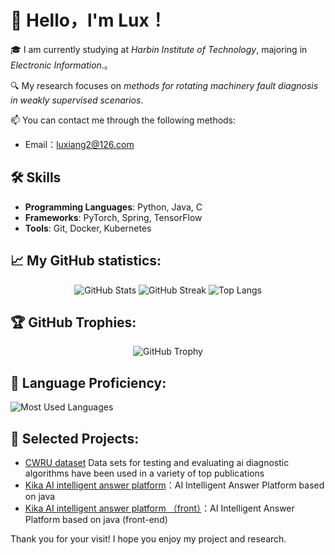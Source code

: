 # 👋 Hello，l'm Lux！

🎓 I am currently studying at *Harbin Institute of Technology*, majoring in *Electronic Information*.。

🔍 My research focuses on *methods for rotating machinery fault diagnosis in weakly supervised scenarios*.

📫 You can contact me through the following methods:
- Email：luxiang2@126.com

## 🛠 Skills

- **Programming Languages**: Python, Java, C
- **Frameworks**: PyTorch, Spring, TensorFlow
- **Tools**: Git, Docker, Kubernetes

## 📈 My GitHub statistics:

<p align="center">
  <img src="https://github-readme-stats.vercel.app/api?username=AiChiXiaoXiongBingGan&show_icons=true&theme=radical" alt="GitHub Stats" />
  <img src="https://github-readme-streak-stats.herokuapp.com/?user=AiChiXiaoXiongBingGan&theme=radical" alt="GitHub Streak" />
  <img src="https://github-readme-stats.vercel.app/api/top-langs/?username=AiChiXiaoXiongBingGan&layout=compact&theme=radical" alt="Top Langs" />
</p>

## 🏆 GitHub Trophies:

<p align="center">
  <img src="https://github-profile-trophy.vercel.app/?username=AiChiXiaoXiongBingGan&theme=onedark" alt="GitHub Trophy" />
</p>

## 🌟 Language Proficiency:

![Most Used Languages](https://github-readme-stats.vercel.app/api/top-langs/?username=AiChiXiaoXiongBingGan&theme=dark&layout=compact)


## 🌟 Selected Projects:

- [CWRU dataset](https://github.com/AiChiXiaoXiongBingGan/CWRU-dataset) Data sets for testing and evaluating ai diagnostic algorithms have been used in a variety of top publications
- [Kika AI intelligent answer platform](https://github.com/AiChiXiaoXiongBingGan/Kika)：AI Intelligent Answer Platform based on java
- [Kika AI intelligent answer platform （front）](https://github.com/AiChiXiaoXiongBingGan/Kika-front)：AI Intelligent Answer Platform based on java (front-end)

Thank you for your visit! I hope you enjoy my project and research.
